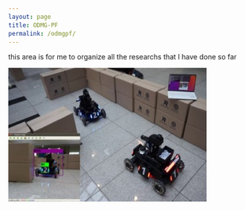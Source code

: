 ```yaml
---
layout: page
title: ODMG-PF
permalink: /odmgpf/
---
```


this area is for me to organize all the researchs that I have done so far 

[<img src="/assets/img/roborts_original.png" width="400" height="270" onmouseover="this.src='/assets/img/burger.png'" width="400" height="270" onmouseout="this.src='/assets/img/burger.png'" />](/stargazer/)